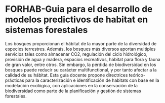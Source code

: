 # FORHAB-Guia para el desarrollo de modelos predictivos de habitat en sistemas forestales
 Los bosques proporcionan el hábitat de la mayor parte de la diversidad de especies terrestres. Además, los bosques más diversos aportan multiples servicios tales como almacenar CO2, regulación del ciclo hidrológico, provisión de agua y madera, espacios recreativos, hábitat para flora y fauna de gran valor, entre otros. Sin embargo, la pérdida de biodiversidad en los bosques puede reducir su carácter multifunctional, y por tanto afectar a la calidad de su hábitat. Esta guía docente propone directrices teórico-prácticas para la caracterización e identificación de habitats con base en la modelación ecológica, con aplicaciones en la conservación de la biodiversidad como parte de la planificación y gestión de sistemas forestales.
